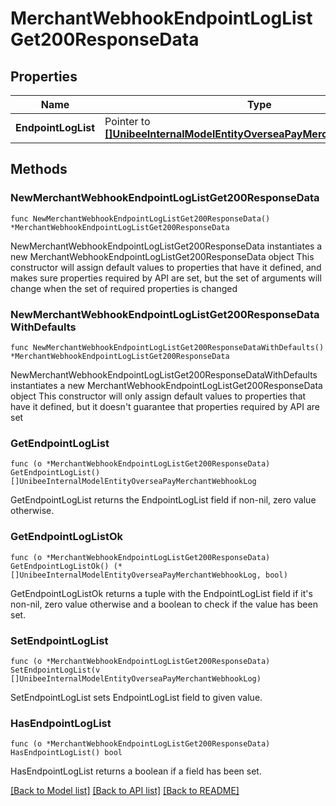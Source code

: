 # MerchantWebhookEndpointLogListGet200ResponseData

## Properties

Name | Type | Description | Notes
------------ | ------------- | ------------- | -------------
**EndpointLogList** | Pointer to [**[]UnibeeInternalModelEntityOverseaPayMerchantWebhookLog**](UnibeeInternalModelEntityOverseaPayMerchantWebhookLog.md) | EndpointLogList | [optional] 

## Methods

### NewMerchantWebhookEndpointLogListGet200ResponseData

`func NewMerchantWebhookEndpointLogListGet200ResponseData() *MerchantWebhookEndpointLogListGet200ResponseData`

NewMerchantWebhookEndpointLogListGet200ResponseData instantiates a new MerchantWebhookEndpointLogListGet200ResponseData object
This constructor will assign default values to properties that have it defined,
and makes sure properties required by API are set, but the set of arguments
will change when the set of required properties is changed

### NewMerchantWebhookEndpointLogListGet200ResponseDataWithDefaults

`func NewMerchantWebhookEndpointLogListGet200ResponseDataWithDefaults() *MerchantWebhookEndpointLogListGet200ResponseData`

NewMerchantWebhookEndpointLogListGet200ResponseDataWithDefaults instantiates a new MerchantWebhookEndpointLogListGet200ResponseData object
This constructor will only assign default values to properties that have it defined,
but it doesn't guarantee that properties required by API are set

### GetEndpointLogList

`func (o *MerchantWebhookEndpointLogListGet200ResponseData) GetEndpointLogList() []UnibeeInternalModelEntityOverseaPayMerchantWebhookLog`

GetEndpointLogList returns the EndpointLogList field if non-nil, zero value otherwise.

### GetEndpointLogListOk

`func (o *MerchantWebhookEndpointLogListGet200ResponseData) GetEndpointLogListOk() (*[]UnibeeInternalModelEntityOverseaPayMerchantWebhookLog, bool)`

GetEndpointLogListOk returns a tuple with the EndpointLogList field if it's non-nil, zero value otherwise
and a boolean to check if the value has been set.

### SetEndpointLogList

`func (o *MerchantWebhookEndpointLogListGet200ResponseData) SetEndpointLogList(v []UnibeeInternalModelEntityOverseaPayMerchantWebhookLog)`

SetEndpointLogList sets EndpointLogList field to given value.

### HasEndpointLogList

`func (o *MerchantWebhookEndpointLogListGet200ResponseData) HasEndpointLogList() bool`

HasEndpointLogList returns a boolean if a field has been set.


[[Back to Model list]](../README.md#documentation-for-models) [[Back to API list]](../README.md#documentation-for-api-endpoints) [[Back to README]](../README.md)


